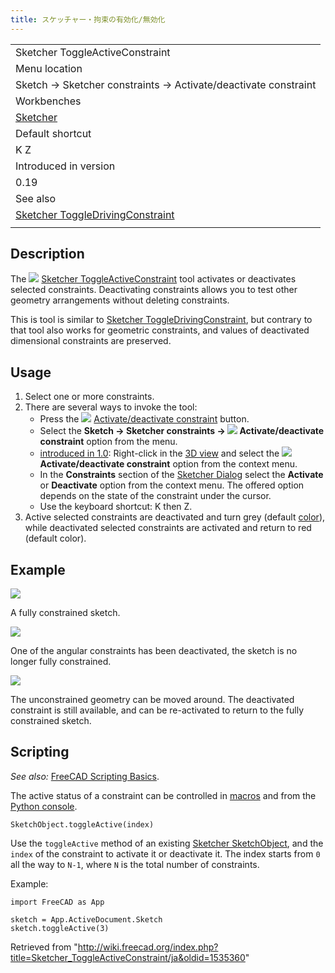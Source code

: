 ```yaml
---
title: スケッチャー・拘束の有効化/無効化
---
```

|  |
| --- |
| Sketcher ToggleActiveConstraint |
| Menu location |
| Sketch → Sketcher constraints → Activate/deactivate constraint |
| Workbenches |
| [Sketcher](/Sketcher_Workbench "Sketcher Workbench") |
| Default shortcut |
| K Z |
| Introduced in version |
| 0.19 |
| See also |
| [Sketcher ToggleDrivingConstraint](/Sketcher_ToggleDrivingConstraint "Sketcher ToggleDrivingConstraint") |
|  |

## Description

The ![](/images/Sketcher_ToggleActiveConstraint.svg) [Sketcher ToggleActiveConstraint](/Sketcher_ToggleActiveConstraint "Sketcher ToggleActiveConstraint") tool activates or deactivates selected constraints. Deactivating constraints allows you to test other geometry arrangements without deleting constraints.

This is tool is similar to [Sketcher ToggleDrivingConstraint](/Sketcher_ToggleDrivingConstraint "Sketcher ToggleDrivingConstraint"), but contrary to that tool also works for geometric constraints, and values of deactivated dimensional constraints are preserved.

## Usage

1. Select one or more constraints.
2. There are several ways to invoke the tool:
   * Press the ![](/images/Sketcher_ToggleActiveConstraint.svg) [Activate/deactivate constraint](/Sketcher_ToggleActiveConstraint "Sketcher ToggleActiveConstraint") button.
   * Select the **Sketch → Sketcher constraints → ![](/images/Sketcher_ToggleActiveConstraint.svg) Activate/deactivate constraint** option from the menu.
   * [introduced in 1.0](/Release_notes_1.0 "Release notes 1.0"): Right-click in the [3D view](/3D_view "3D view") and select the **![](/images/Sketcher_ToggleActiveConstraint.svg) Activate/deactivate constraint** option from the context menu.
   * In the **Constraints** section of the [Sketcher Dialog](/Sketcher_Dialog "Sketcher Dialog") select the **Activate** or **Deactivate** option from the context menu. The offered option depends on the state of the constraint under the cursor.
   * Use the keyboard shortcut: K then Z.
3. Active selected constraints are deactivated and turn grey (default [color](/Sketcher_Preferences#Appearance "Sketcher Preferences")), while deactivated selected constraints are activated and return to red (default color).

## Example

![](/images/Sketcher_ToggleActiveConstraint_example_active.png)

A fully constrained sketch.

![](/images/Sketcher_ToggleActiveConstraint_example_disabled_1.png)

One of the angular constraints has been deactivated, the sketch is no longer fully constrained.

![](/images/Sketcher_ToggleActiveConstraint_example_disabled_2.png)

The unconstrained geometry can be moved around. The deactivated constraint is still available, and can be re-activated to return to the fully constrained sketch.

## Scripting

*See also:* [FreeCAD Scripting Basics](/FreeCAD_Scripting_Basics "FreeCAD Scripting Basics").

The active status of a constraint can be controlled in [macros](/Macros "Macros") and from the [Python console](/Python_console "Python console").

```
SketchObject.toggleActive(index)

```

Use the `toggleActive` method of an existing [Sketcher SketchObject](/Sketcher_SketchObject "Sketcher SketchObject"), and the `index` of the constraint to activate it or deactivate it. The index starts from `0` all the way to `N-1`, where `N` is the total number of constraints.

Example:

```
import FreeCAD as App

sketch = App.ActiveDocument.Sketch
sketch.toggleActive(3)

```

Retrieved from "<http://wiki.freecad.org/index.php?title=Sketcher_ToggleActiveConstraint/ja&oldid=1535360>"